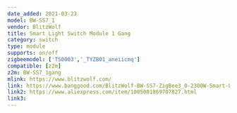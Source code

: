 ```yaml
---
date_added: 2021-03-23
model: BW-SS7_1
vendor: BlitzWolf
title: Smart Light Switch Module 1 Gang
category: switch
type: module
supports: on/off
zigbeemodel: ['TS0003','_TYZB01_aneiicmq']
compatible: [z2m]
z2m: BW-SS7_1gang
mlink: https://www.blitzwolf.com/
link: https://www.banggood.com/BlitzWolf-BW-SS7-ZigBee3_0-2300W-Smart-Light-Switch-Module-1-Gang-or-2-Gang-Wireless-App-Remote-Control-Voice-Control-Time-Schedule-Works-with-Amazon-Alexa-and-Google-Assistant-p-1769884.html
link2: https://www.aliexpress.com/item/1005001869707827.html
link3: 
---
```

